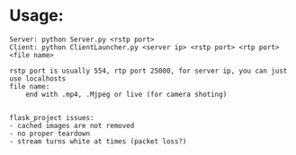 # Usage:
    Server: python Server.py <rstp port>
    Client: python ClientLauncher.py <server ip> <rstp port> <rtp port> <file name>

    rstp port is usually 554, rtp port 25000, for server ip, you can just use localhosts
    file name:
        end with .mp4, .Mjpeg or live (for camera shoting)


    flask_project issues:
    - cached images are not removed
    - no proper teardown
    - stream turns white at times (packet loss?)